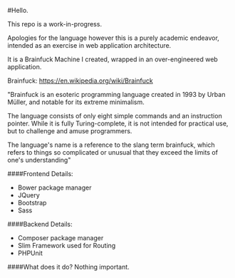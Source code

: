 #Hello.

This repo is a work-in-progress.

Apologies for the language however this is a purely academic endeavor, intended as an exercise in web application architecture.

It is a Brainfuck Machine I created, wrapped in an over-engineered
web application.

Brainfuck:
https://en.wikipedia.org/wiki/Brainfuck

"Brainfuck is an esoteric programming language created in 1993 by Urban Müller, and notable for its extreme minimalism.

The language consists of only eight simple commands and an instruction pointer. While it is fully Turing-complete, it is not intended for practical use, but to challenge and amuse programmers.

 The language's name is a reference to the slang term brainfuck, which refers to things so complicated or unusual that they exceed the limits of one's understanding"

####Frontend Details:
* Bower package manager
* JQuery
* Bootstrap
* Sass

####Backend Details:
* Composer package manager
* Slim Framework used for Routing
* PHPUnit

####What does it do?
Nothing important.